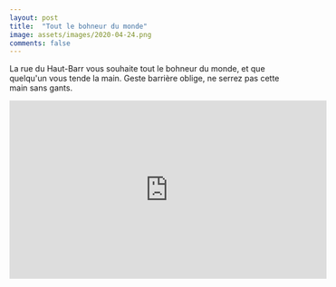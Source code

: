 ```yaml
---
layout: post
title:  "Tout le bohneur du monde"
image: assets/images/2020-04-24.png
comments: false
---
```


La rue du Haut-Barr vous souhaite tout le bohneur du monde, et que quelqu'un vous tende la main.
Geste barrière oblige, ne serrez pas cette main sans gants.

<iframe width="560" height="315" src="https://www.youtube.com/embed/d1XAwHoKlpE" frameborder="0" allow="accelerometer; autoplay; encrypted-media; gyroscope; picture-in-picture" allowfullscreen></iframe>
